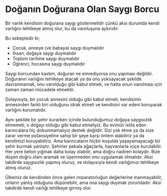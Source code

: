 # Doğanın Doğurana Olan Saygı Borcu

Bir varlık kendisini doğurana saygı göstermelidir çünkü aksi durumda kendi
varlığını tehlikeye atmış olur, bu da varoluşuna aykırıdır.

Bu sebepledir ki;

- Çocuk, anneye (ve babaya) saygı duymalıdır
- İnsan, doğaya saygı duymalıdır
- Toplum tarihine saygı duymalıdır
- Öğrenci, hocasına saygı duymalıdır

Saygı borcundan kastım, doğuran ne emrediyorsa onu yapması değildir. Doğuranın
varlığını tehlikeye atacak ya da onu yoksayacak şekilde davranmamak, onu
varolduğu gibi kabul etmek, ve hatta onun varolması için zaman zaman mücadele
etmektir.

Dolayısıyla, bir çocuk annesini olduğu gibi kabul etmeli, kendisinin annesinden
farklı biri olduğunu idrak etmeli ve kendisini var edeni koruyarak varlığını
korumalıdır.

Aynı şekilde bir şehir kurarken içinde bulunduğumuz doğaya saygısızlık etmemeli,
o doğayı olduğu gibi kabul etmeliyiz. Bu evimizi istila eden karıncalara hiç
dokunmamalıyız demek değildir. Sizi yok etme ya da size zarar verme
potansiyeline sahip bir şeye karşı önlem alabiliriz ya da kendimizi
koruyabiliriz. Ama karıncaların hiçbir koşulda yaşayamayacağı bir şehir kurmak
yanlıştır. Şehirler pekala ağaçlarla, hayvanlarla içiçe kurulabilir. Her yere
beton yığmak daha kolay olabilir, ama doğru nadiren kolaydır. Bize düşen doğru
olanı aramak ve üşenmeden onu uygulamak olmalıdır. Aksi takdirde saygısızlık
yapmış oluruz, ve dolayısıyla kendi varlığımızı tehlikeye atmış oluruz.

Ülkemiz de kendinden önce gelen imparatorluğun değerlerine inanmayabilir,
onların yanlış olduğunu düşünebilir, ama ona saygı duymak zorundadır. Aksi
takdirde kendi varlığı tehlikeye girmiş olur.
